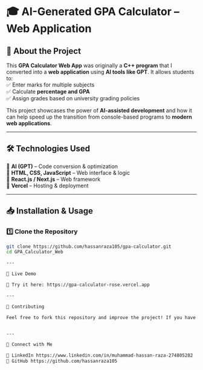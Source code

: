 # 🎓 AI-Generated GPA Calculator – Web Application  

## 📌 About the Project  
This **GPA Calculator Web App** was originally a **C++ program** that I converted into a **web application** using **AI tools like GPT**. It allows students to:  
✅ Enter marks for multiple subjects  
✅ Calculate **percentage and GPA**  
✅ Assign grades based on university grading policies  

This project showcases the power of **AI-assisted development** and how it can help speed up the transition from console-based programs to **modern web applications**.  

---

## 🛠️ Technologies Used  
🔹 **AI (GPT)** – Code conversion & optimization  
🔹 **HTML, CSS, JavaScript** – Web interface & logic  
🔹 **React.js / Next.js** – Web framework  
🔹 **Vercel** – Hosting & deployment  

---

## 📥 Installation & Usage  

### **1️⃣ Clone the Repository**  
```sh
git clone https://github.com/hassanraza105/gpa-calculator.git
cd GPA_Calculator_Web

---

🚀 Live Demo

🔗 Try it here: https://gpa-calculator-rose.vercel.app

---

🚀 Contributing

Feel free to fork this repository and improve the project! If you have suggestions, open an issue or submit a pull request.


---

📌 Connect with Me

🔗 LinkedIn https://www.linkedin.com/in/muhammad-hassan-raza-274805282
🔗 GitHub https://github.com/hassanraza105
